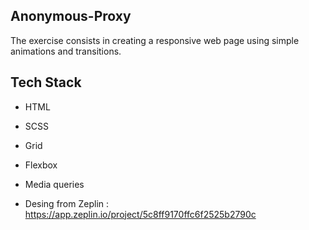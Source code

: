 ## Anonymous-Proxy

The exercise consists in creating a responsive web page using simple animations and transitions.

## Tech Stack

- HTML
- SCSS
- Grid
- Flexbox 
- Media queries

- Desing from Zeplin : https://app.zeplin.io/project/5c8ff9170ffc6f2525b2790c

